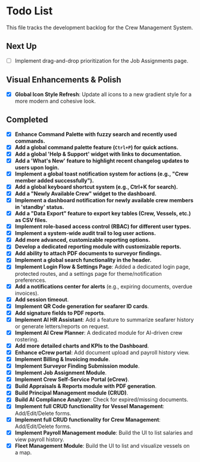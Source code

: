 # Todo List

This file tracks the development backlog for the Crew Management System.

## Next Up
- [ ] Implement drag-and-drop prioritization for the Job Assignments page.

## Visual Enhancements & Polish
- [x] **Global Icon Style Refresh**: Update all icons to a new gradient style for a more modern and cohesive look.

## Completed
- [x] **Enhance Command Palette with fuzzy search and recently used commands.**
- [x] **Add a global command palette feature (`Ctrl+P`) for quick actions.**
- [x] **Add a global 'Help & Support' widget with links to documentation.**
- [x] **Add a 'What's New' feature to highlight recent changelog updates to users upon login.**
- [x] **Implement a global toast notification system for actions (e.g., "Crew member added successfully").**
- [x] **Add a global keyboard shortcut system (e.g., Ctrl+K for search).**
- [x] **Add a "Newly Available Crew" widget to the dashboard.**
- [x] **Implement a dashboard notification for newly available crew members in 'standby' status.**
- [x] **Add a "Data Export" feature to export key tables (Crew, Vessels, etc.) as CSV files.**
- [x] **Implement role-based access control (RBAC) for different user types.**
- [x] **Implement a system-wide audit trail to log user actions.**
- [x] **Add more advanced, customizable reporting options.**
- [x] **Develop a dedicated reporting module with customizable reports.**
- [x] **Add ability to attach PDF documents to surveyor findings.**
- [x] **Implement a global search functionality in the header.**
- [x] **Implement Login Flow & Settings Page**: Added a dedicated login page, protected routes, and a settings page for theme/notification preferences.
- [x] **Add a notifications center for alerts** (e.g., expiring documents, overdue invoices).
- [x] **Add session timeout**.
- [x] **Implement QR Code generation for seafarer ID cards**.
- [x] **Add signature fields to PDF reports**.
- [x] **Implement AI HR Assistant**: Add a feature to summarize seafarer history or generate letters/reports on request.
- [x] **Implement AI Crew Planner**: A dedicated module for AI-driven crew rostering.
- [x] **Add more detailed charts and KPIs to the Dashboard**.
- [x] **Enhance eCrew portal**: Add document upload and payroll history view.
- [x] **Implement Billing & Invoicing module**.
- [x] **Implement Surveyor Finding Submission module**.
- [x] **Implement Job Assignment Module**.
- [x] **Implement Crew Self-Service Portal (eCrew)**.
- [x] **Build Appraisals & Reports module with PDF generation**.
- [x] **Build Principal Management module (CRUD)**.
- [x] **Build AI Compliance Analyzer**: Check for expired/missing documents.
- [x] **Implement full CRUD functionality for Vessel Management**: Add/Edit/Delete forms.
- [x] **Implement full CRUD functionality for Crew Management**: Add/Edit/Delete forms.
- [x] **Implement Payroll Management module**: Build the UI to list salaries and view payroll history.
- [x] **Fleet Management Module**: Build the UI to list and visualize vessels on a map.